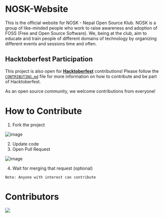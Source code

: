 # NOSK-Website
This is the official website for NOSK - Nepal Open Source Klub. NOSK is a group of like-minded people who work to raise awareness and adoption of 
FOSS (Free and Open Source Software). We, being at the club, aim to educate and train people of different domains of technology by organizing different 
events and sessions time and often.

## Hacktoberfest Participation

This project is also open for **[Hacktoberfest](https://hacktoberfest.com/)** contributions! Please follow the [`CONTRIBUTING.md`](CONTRIBUTING.md) file for more information on how to contribute and be part of Hacktoberfest.

As an open source community, we welcome contributions from everyone!

# How to Contribute
1. Fork the project

![image](https://user-images.githubusercontent.com/67583667/214760055-293776b6-9139-483f-b0f1-9a38268c2dc5.png)

2. Update code
3. Open Pull Request

![image](https://user-images.githubusercontent.com/67583667/214760236-4ea090db-f131-487b-8096-5823d24866a8.png)

4. Wait for merging that request (optional)

`Note: Anyone with interest can contribute`

# Contributors
<a href="https://github.com/noskofficial/noskofficial.github.io/graphs/contributors">
  <img src="https://contrib.rocks/image?repo=noskofficial/noskofficial.github.io" />
</a>
